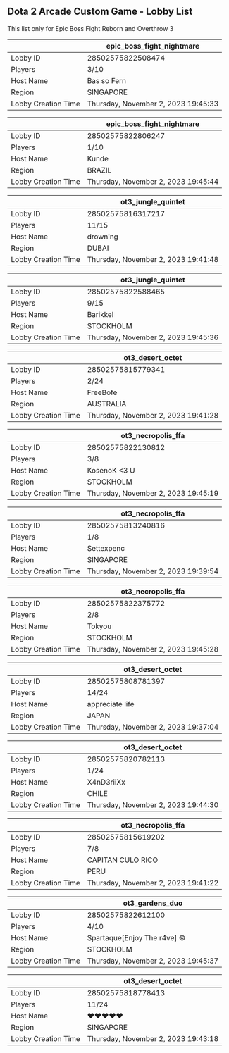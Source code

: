 ## Dota 2 Arcade Custom Game - Lobby List

This list only for Epic Boss Fight Reborn and Overthrow 3

|  | epic_boss_fight_nightmare |
| ------ | ------ |
| Lobby ID | 28502575822508474 |
| Players | 3/10 |
| Host Name | Bas so Fern |
| Region | SINGAPORE |
| Lobby Creation Time | Thursday, November 2, 2023 19:45:33 |


|  | epic_boss_fight_nightmare |
| ------ | ------ |
| Lobby ID | 28502575822806247 |
| Players | 1/10 |
| Host Name | Kunde |
| Region | BRAZIL |
| Lobby Creation Time | Thursday, November 2, 2023 19:45:44 |


|  | ot3_jungle_quintet |
| ------ | ------ |
| Lobby ID | 28502575816317217 |
| Players | 11/15 |
| Host Name | drowning |
| Region | DUBAI |
| Lobby Creation Time | Thursday, November 2, 2023 19:41:48 |


|  | ot3_jungle_quintet |
| ------ | ------ |
| Lobby ID | 28502575822588465 |
| Players | 9/15 |
| Host Name | Barikkel |
| Region | STOCKHOLM |
| Lobby Creation Time | Thursday, November 2, 2023 19:45:36 |


|  | ot3_desert_octet |
| ------ | ------ |
| Lobby ID | 28502575815779341 |
| Players | 2/24 |
| Host Name | FreeBofe |
| Region | AUSTRALIA |
| Lobby Creation Time | Thursday, November 2, 2023 19:41:28 |


|  | ot3_necropolis_ffa |
| ------ | ------ |
| Lobby ID | 28502575822130812 |
| Players | 3/8 |
| Host Name | KosenoK <3 U |
| Region | STOCKHOLM |
| Lobby Creation Time | Thursday, November 2, 2023 19:45:19 |


|  | ot3_necropolis_ffa |
| ------ | ------ |
| Lobby ID | 28502575813240816 |
| Players | 1/8 |
| Host Name | Settexpenc |
| Region | SINGAPORE |
| Lobby Creation Time | Thursday, November 2, 2023 19:39:54 |


|  | ot3_necropolis_ffa |
| ------ | ------ |
| Lobby ID | 28502575822375772 |
| Players | 2/8 |
| Host Name | Tokyou |
| Region | STOCKHOLM |
| Lobby Creation Time | Thursday, November 2, 2023 19:45:28 |


|  | ot3_desert_octet |
| ------ | ------ |
| Lobby ID | 28502575808781397 |
| Players | 14/24 |
| Host Name | appreciate life |
| Region | JAPAN |
| Lobby Creation Time | Thursday, November 2, 2023 19:37:04 |


|  | ot3_desert_octet |
| ------ | ------ |
| Lobby ID | 28502575820782113 |
| Players | 1/24 |
| Host Name | X4nD3riiXx |
| Region | CHILE |
| Lobby Creation Time | Thursday, November 2, 2023 19:44:30 |


|  | ot3_necropolis_ffa |
| ------ | ------ |
| Lobby ID | 28502575815619202 |
| Players | 7/8 |
| Host Name | CAPITAN CULO RICO |
| Region | PERU |
| Lobby Creation Time | Thursday, November 2, 2023 19:41:22 |


|  | ot3_gardens_duo |
| ------ | ------ |
| Lobby ID | 28502575822612100 |
| Players | 4/10 |
| Host Name | Spartaque[Enjoy The r4ve] © |
| Region | STOCKHOLM |
| Lobby Creation Time | Thursday, November 2, 2023 19:45:37 |


|  | ot3_desert_octet |
| ------ | ------ |
| Lobby ID | 28502575818778413 |
| Players | 11/24 |
| Host Name | ♥♥♥♥♥ |
| Region | SINGAPORE |
| Lobby Creation Time | Thursday, November 2, 2023 19:43:18 |


